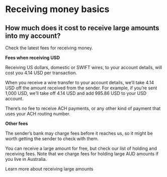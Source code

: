 # Receiving money basics  
## How much does it cost to receive large amounts into my account?  
Check the latest fees for receiving money.

 **Fees when receiving USD**

Receiving US dollars, domestic or SWIFT wires, to your account details, will cost you 4.14 USD per transaction. 

When you receive a wire transfer to your account details, we’ll take 4.14 USD off the amount received from the sender. For example, if you’re sent 1,000 USD, we’ll take off 4.14 USD and add 995.86 USD to your USD account.

There’s no fee to receive ACH payments, or any other kind of payment that uses your ACH routing number.

 **Other fees**

The sender’s bank may charge fees before it reaches us, so it might be worth getting the sender to check with them.

You can receive a large amount for free, but check our list of holding and receiving fees. Note that we charge fees for holding large AUD amounts if you live in Australia. 

Learn more about receiving large amounts